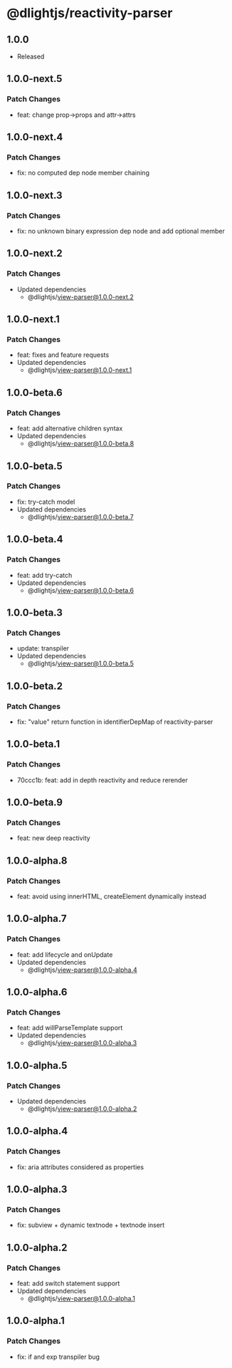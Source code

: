 # @dlightjs/reactivity-parser

## 1.0.0

- Released

## 1.0.0-next.5

### Patch Changes

- feat: change prop->props and attr->attrs

## 1.0.0-next.4

### Patch Changes

- fix: no computed dep node member chaining

## 1.0.0-next.3

### Patch Changes

- fix: no unknown binary expression dep node and add optional member

## 1.0.0-next.2

### Patch Changes

- Updated dependencies
  - @dlightjs/view-parser@1.0.0-next.2

## 1.0.0-next.1

### Patch Changes

- feat: fixes and feature requests
- Updated dependencies
  - @dlightjs/view-parser@1.0.0-next.1

## 1.0.0-beta.6

### Patch Changes

- feat: add alternative children syntax
- Updated dependencies
  - @dlightjs/view-parser@1.0.0-beta.8

## 1.0.0-beta.5

### Patch Changes

- fix: try-catch model
- Updated dependencies
  - @dlightjs/view-parser@1.0.0-beta.7

## 1.0.0-beta.4

### Patch Changes

- feat: add try-catch
- Updated dependencies
  - @dlightjs/view-parser@1.0.0-beta.6

## 1.0.0-beta.3

### Patch Changes

- update: transpiler
- Updated dependencies
  - @dlightjs/view-parser@1.0.0-beta.5

## 1.0.0-beta.2

### Patch Changes

- fix: "value" return function in identifierDepMap of reactivity-parser

## 1.0.0-beta.1

### Patch Changes

- 70ccc1b: feat: add in depth reactivity and reduce rerender

## 1.0.0-beta.9

### Patch Changes

- feat: new deep reactivity

## 1.0.0-alpha.8

### Patch Changes

- feat: avoid using innerHTML, createElement dynamically instead

## 1.0.0-alpha.7

### Patch Changes

- feat: add lifecycle and onUpdate
- Updated dependencies
  - @dlightjs/view-parser@1.0.0-alpha.4

## 1.0.0-alpha.6

### Patch Changes

- feat: add willParseTemplate support
- Updated dependencies
  - @dlightjs/view-parser@1.0.0-alpha.3

## 1.0.0-alpha.5

### Patch Changes

- Updated dependencies
  - @dlightjs/view-parser@1.0.0-alpha.2

## 1.0.0-alpha.4

### Patch Changes

- fix: aria attributes considered as properties

## 1.0.0-alpha.3

### Patch Changes

- fix: subview + dynamic textnode + textnode insert

## 1.0.0-alpha.2

### Patch Changes

- feat: add switch statement support
- Updated dependencies
  - @dlightjs/view-parser@1.0.0-alpha.1

## 1.0.0-alpha.1

### Patch Changes

- fix: if and exp transpiler bug
